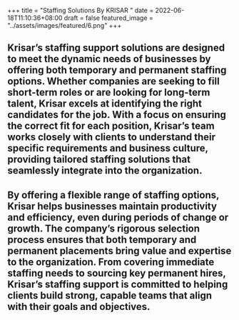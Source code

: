 +++
title  = "Staffing Solutions By KRISAR "
date  = 2022-06-18T11:10:36+08:00
draft = false
featured_image = "../assets/images/featured/6.png"
+++

## Krisar’s staffing support solutions are designed to meet the dynamic needs of businesses by offering both temporary and permanent staffing options. Whether companies are seeking to fill short-term roles or are looking for long-term talent, Krisar excels at identifying the right candidates for the job. With a focus on ensuring the correct fit for each position, Krisar’s team works closely with clients to understand their specific requirements and business culture, providing tailored staffing solutions that seamlessly integrate into the organization.

## By offering a flexible range of staffing options, Krisar helps businesses maintain productivity and efficiency, even during periods of change or growth. The company’s rigorous selection process ensures that both temporary and permanent placements bring value and expertise to the organization. From covering immediate staffing needs to sourcing key permanent hires, Krisar’s staffing support is committed to helping clients build strong, capable teams that align with their goals and objectives.

[//]: # (<p class="justify">)